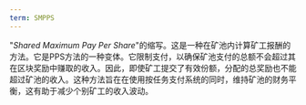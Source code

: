```yaml
---
term: SMPPS
---
```


"*Shared Maximum Pay Per Share*"的缩写。这是一种在矿池内计算矿工报酬的方法。它是PPS方法的一种变体。它限制支付，以确保矿池支付的总额不会超过其在区块奖励中赚取的收入。因此，即使矿工提交了有效份额，分配的总奖励也不能超过矿池的收入。这种方法旨在在使用按任务支付系统的同时，维持矿池的财务平衡，这有助于减少个别矿工的收入波动。